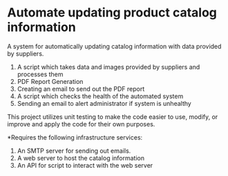#
# Automate updating product catalog information

A system for automatically updating catalog information with data provided by suppliers.

1) A script which takes data and images provided by suppliers and processes them
2) PDF Report Generation 
3) Creating an email to send out the PDF report
4) A script which checks the health of the automated system
5) Sending an email to alert administrator if system is unhealthy

This project utilizes unit testing to make the code easier to use, modify, or improve and apply the code for their own purposes.

*Requires the following infrastructure services:
 1) An SMTP server for sending out emails.
 2) A web server to host the catalog information
 3) An API for script to interact with the web server
